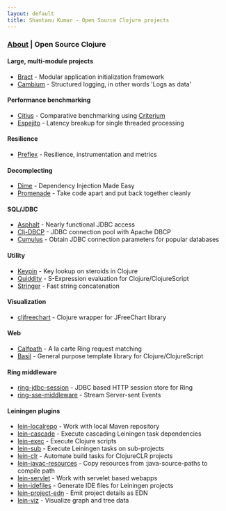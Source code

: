 ```yaml
---
layout: default
title: Shantanu Kumar - Open Source Clojure projects
---
```

### [About](/) | Open Source Clojure


#### Large, multi-module projects

- [Bract](https://bract.github.io/) - Modular application initialization framework
- [Cambium](https://cambium-clojure.github.io/) - Structured logging, in other words 'Logs as data'

#### Performance benchmarking

- [Citius](https://github.com/kumarshantanu/citius) - Comparative benchmarking using [Criterium](https://github.com/hugoduncan/criterium)
- [Espejito](https://github.com/kumarshantanu/espejito) - Latency breakup for single threaded processing

#### Resilience

- [Preflex](https://github.com/kumarshantanu/preflex) - Resilience, instrumentation and metrics

#### Decomplecting

- [Dime](https://github.com/kumarshantanu/dime) - Dependency Injection Made Easy
- [Promenade](https://github.com/kumarshantanu/promenade) - Take code apart and put back together cleanly

#### SQL/JDBC

- [Asphalt](https://github.com/kumarshantanu/asphalt) - Nearly functional JDBC access
- [Clj-DBCP](https://github.com/kumarshantanu/clj-dbcp) - JDBC connection pool with Apache DBCP
- [Cumulus](https://github.com/kumarshantanu/cumulus) - Obtain JDBC connection parameters for popular databases

#### Utility

- [Keypin](https://github.com/kumarshantanu/keypin) - Key lookup on steroids in Clojure
- [Quiddity](https://github.com/kumarshantanu/quiddity) - S-Expression evaluation for Clojure/ClojureScript
- [Stringer](https://github.com/kumarshantanu/stringer) - Fast string concatenation

#### Visualization

- [cljfreechart](https://github.com/kumarshantanu/cljfreechart) - Clojure wrapper for JFreeChart library

#### Web

- [Calfpath](https://github.com/kumarshantanu/calfpath) - A la carte Ring request matching
- [Basil](https://github.com/kumarshantanu/basil) - General purpose template library for Clojure/ClojureScript

#### Ring middleware

- [ring-jdbc-session](https://github.com/kumarshantanu/ring-jdbc-session) - JDBC based HTTP session store for Ring
- [ring-sse-middleware](https://github.com/kumarshantanu/ring-sse-middleware) - Stream Server-sent Events

#### Leiningen plugins

- [lein-localrepo](https://github.com/kumarshantanu/lein-localrepo) - Work with local Maven repository
- [lein-cascade](https://github.com/kumarshantanu/lein-cascade) - Execute cascading Leiningen task dependencies
- [lein-exec](https://github.com/kumarshantanu/lein-exec) - Execute Clojure scripts
- [lein-sub](https://github.com/kumarshantanu/lein-sub) - Execute Leiningen tasks on sub-projects
- [lein-clr](https://github.com/kumarshantanu/lein-clr) - Automate build tasks for ClojureCLR projects
- [lein-javac-resources](https://github.com/kumarshantanu/lein-javac-resources) - Copy resources from :java-source-paths to compile path
- [lein-servlet](https://github.com/kumarshantanu/lein-servlet) - Work with servelet based webapps
- [lein-idefiles](https://github.com/kumarshantanu/lein-idefiles) - Generate IDE files for Leiningen projects
- [lein-project-edn](https://github.com/kumarshantanu/lein-project-edn) - Emit project details as EDN
- [lein-viz](https://github.com/kumarshantanu/lein-viz) - Visualize graph and tree data
